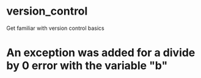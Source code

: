 # version_control
Get familiar with version control basics
# An exception was added for a divide by 0 error with the variable "b"

